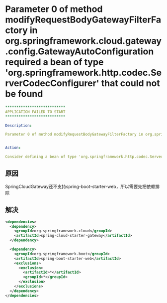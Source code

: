 # Parameter 0 of method modifyRequestBodyGatewayFilterFactory in org.springframework.cloud.gateway.config.GatewayAutoConfiguration required a bean of type 'org.springframework.http.codec.ServerCodecConfigurer' that could not be found

```yaml
***************************
APPLICATION FAILED TO START
***************************

Description:

Parameter 0 of method modifyRequestBodyGatewayFilterFactory in org.springframework.cloud.gateway.config.GatewayAutoConfiguration required a bean of type 'org.springframework.http.codec.ServerCodecConfigurer' that could not be found.


Action:

Consider defining a bean of type 'org.springframework.http.codec.ServerCodecConfigurer' in your configuration.
```

## 原因

SpringCloudGateway还不支持spring-boot-starter-web，所以需要先把依赖排除

## 解决

```xml
<dependencies>
  <dependency>
    <groupId>org.springframework.cloud</groupId>
    <artifactId>spring-cloud-starter-gateway</artifactId>
  </dependency>

  <dependency>
    <groupId>org.springframework.boot</groupId>
    <artifactId>spring-boot-starter-web</artifactId>
    <exclusions>
      <exclusion>
        <artifactId>*</artifactId>
        <groupId>*</groupId>
      </exclusion>
    </exclusions>
  </dependency>
</dependencies>
```

